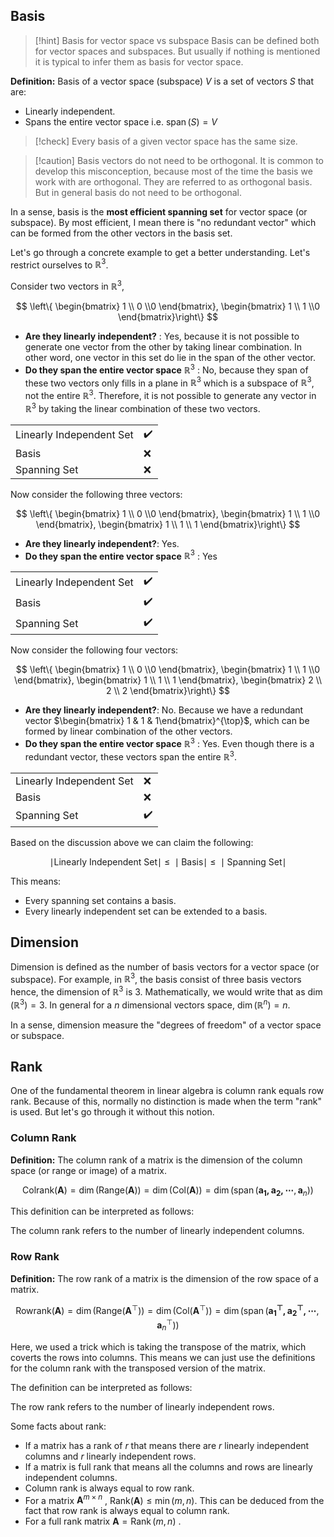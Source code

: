 
## Basis 

> [!hint] Basis for vector space vs subspace
> Basis can be defined both for vector spaces and subspaces. But usually if nothing is mentioned it is typical to infer them as basis for vector space.

**Definition:** Basis of a vector space (subspace) $V$  is a set of vectors $S$ that are:

- Linearly independent. 
- Spans the entire vector space i.e.  $\operatorname{span}(S)=V$

> [!check]  Every basis of a given vector space has the same size.


> [!caution] Basis vectors do not need to be orthogonal.
> It is common to develop this misconception, because most of the time the basis we work with are orthogonal. They are referred to as orthogonal basis. But in general basis do not need to be orthogonal.


In a sense, basis is the **most efficient spanning set** for vector space (or subspace).  By most efficient, I mean there is "no redundant vector" which can be formed from the other vectors in the basis set.

Let's go through a concrete example to get a better understanding. Let's restrict ourselves to $\mathbb{R}^3$.  

Consider two vectors in $\mathbb{R}^3$, 

$$
\left\{ \begin{bmatrix}
1 \\ 0 \\0
\end{bmatrix}, \begin{bmatrix}
1 \\ 1 \\0
\end{bmatrix}\right\}
$$

- **Are they linearly independent?** : Yes,  because it is not possible to generate one vector from the other by taking linear combination. In other word, one vector in this set do lie in the span of the other vector.
- **Do they span the entire vector space** $\mathbb{R}^3$ : No, because they span of these two vectors only fills in a plane in $\mathbb{R}^3$ which is a subspace of $\mathbb{R}^3$, not the entire $\mathbb{R}^3$. Therefore, it is not possible to generate any vector in $\mathbb{R}^3$ by taking the linear combination of these two vectors. 

|  |  |
| ---- | ---- |
| Linearly Independent Set | ✔️ |
| Basis | ❌ |
| Spanning Set | ❌ |


Now consider the following three vectors:


$$
\left\{ \begin{bmatrix}
1 \\ 0 \\0
\end{bmatrix}, \begin{bmatrix}
1 \\ 1 \\0
\end{bmatrix}, \begin{bmatrix}
1  \\
1 \\
1
\end{bmatrix}\right\}
$$
- **Are they linearly independent?**:  Yes. 
- **Do they span the entire vector space** $\mathbb{R}^3$ : Yes

|  |  |
| ---- | ---- |
| Linearly Independent Set | ✔️ |
| Basis | ✔️ |
| Spanning Set | ✔️ |

Now consider the following four vectors: 

$$
\left\{ \begin{bmatrix}
1 \\ 0 \\0
\end{bmatrix}, \begin{bmatrix}
1 \\ 1 \\0
\end{bmatrix}, \begin{bmatrix}
1  \\
1 \\
1
\end{bmatrix}, \begin{bmatrix}
2  \\
2 \\
2
\end{bmatrix}\right\}
$$

 - **Are they linearly independent?**:  No. Because we have a redundant vector $\begin{bmatrix} 1 & 1 & 1\end{bmatrix}^{\top}$, which can be formed by linear combination of the other vectors.
- **Do they span the entire vector space** $\mathbb{R}^3$ : Yes. Even though there is a redundant vector, these vectors span the entire $\mathbb{R}^3$.

|  |  |
| ---- | ---- |
| Linearly Independent Set | ❌ |
| Basis | ❌ |
| Spanning Set | ✔️ |

Based on the discussion above we can claim the following:

$$
\mid \text{Linearly Independent Set}\mid ~\leq ~\mid \text{Basis} \mid ~\leq ~\mid \text{Spanning Set}\mid 
$$

This means:

- Every spanning set contains a basis.
- Every linearly independent set can be extended to a basis. 

## Dimension 

Dimension is defined as the number of basis vectors for a vector space (or subspace). For example, in $\mathbb{R}^3$, the basis consist of three basis vectors hence, the dimension of $\mathbb{R}^3$ is $3$.  Mathematically, we would write that as $\operatorname{dim}(\mathbb{R}^3)=3$. In general for a $n$ dimensional vectors space,  $\operatorname{dim}(\mathbb{R}^n)=n$.

In a sense, dimension measure the "degrees of freedom" of a vector space or subspace.

## Rank

One of the fundamental theorem in linear algebra is column rank equals row rank. Because of this, normally no distinction is made when the term "rank" is used. But let's go through it without this notion. 
### Column Rank 

**Definition:**  The column rank of a matrix is the dimension of the column space (or range or image) of a matrix. 

$$
\operatorname{Col rank(\mathbf{A})}=\operatorname{dim}(\operatorname{Range(\mathbf{A})}) = \operatorname{dim}(\operatorname{Col(\mathbf{A})})=\operatorname{dim}(\operatorname{span}(\mathbf{a_{1},\mathbf{a}_{2},\cdots},\mathbf{a}_{n}))
$$

This definition can be interpreted as follows:

The column rank refers to the number of linearly independent columns. 

### Row Rank 

**Definition:** The row rank of a matrix is the dimension of the row space of a matrix. 

$$
\operatorname{Row rank(\mathbf{A})}=\operatorname{dim}(\operatorname{Range(\mathbf{A}^\top)}) = \operatorname{dim}(\operatorname{Col(\mathbf{A}^\top)})=\operatorname{dim}(\operatorname{span}(\mathbf{a^{\top}_{1},\mathbf{a}^{\top}_{2},\cdots},\mathbf{a}^{\top}_{n}))
$$

Here, we used a trick which is taking the transpose of the matrix, which coverts the rows into columns. This means we can just use the definitions for the column rank with the transposed version of the matrix.

The definition can be interpreted as follows:

The row rank refers to the number of linearly independent rows. 

Some  facts about rank:
- If a matrix has a rank of $r$ that means there are $r$ linearly independent columns and $r$ linearly independent rows.
- If a matrix is full rank that means all the columns and rows are linearly independent columns.
- Column rank is always equal to row rank. 
- For  a matrix $\mathbf{A}^{m \times n}$ , $\operatorname{Rank(\mathbf{A})} \leq \operatorname{min}(m,n)$.  This can be deduced from the fact that row rank is always equal to column rank.
- For a full rank matrix $\mathbf{A}= \operatorname{Rank}(m,n)$ .


